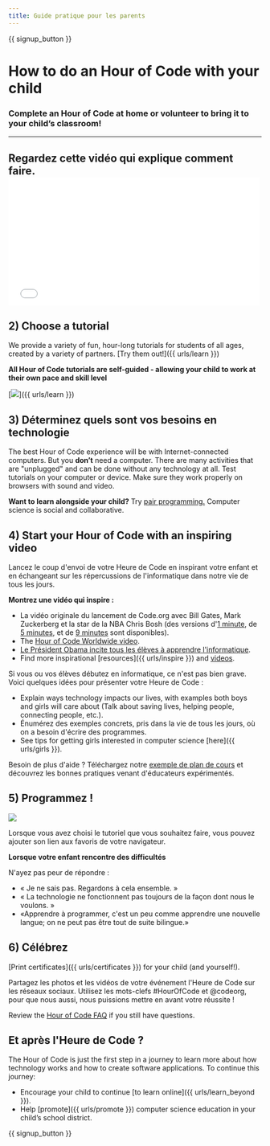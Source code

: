 ```yaml
---
title: Guide pratique pour les parents
---
```


{{ signup_button }}

# How to do an Hour of Code with your child

### Complete an Hour of Code at home or volunteer to bring it to your child’s classroom!

* * *

## Regardez cette vidéo qui explique comment faire. <iframe width="500" height="255" src="//www.youtube.com/embed/SrnvvWDm73k" frameborder="0" allowfullscreen mark="crwd-mark"></iframe> 

## 2) Choose a tutorial

We provide a variety of fun, hour-long tutorials for students of all ages, created by a variety of partners. [Try them out!]({{ urls/learn }})

**All Hour of Code tutorials are self-guided - allowing your child to work at their own pace and skill level**

[![](/images/fit-700/tutorials.png)]({{ urls/learn }})

## 3) Déterminez quels sont vos besoins en technologie

The best Hour of Code experience will be with Internet-connected computers. But you **don’t** need a computer. There are many activities that are "unplugged" and can be done without any technology at all. Test tutorials on your computer or device. Make sure they work properly on browsers with sound and video.

**Want to learn alongside your child?** Try [pair programming.](http://www.ncwit.org/resources/pair-programming-box-power-collaborative-learning) Computer science is social and collaborative.

## 4) Start your Hour of Code with an inspiring video

Lancez le coup d'envoi de votre Heure de Code en inspirant votre enfant et en échangeant sur les répercussions de l'informatique dans notre vie de tous les jours.

**Montrez une vidéo qui inspire :**

- La vidéo originale du lancement de Code.org avec Bill Gates, Mark Zuckerberg et la star de la NBA Chris Bosh (des versions d'[1 minute](https://www.youtube.com/watch?v=qYZF6oIZtfc), de [5 minutes](https://www.youtube.com/watch?v=nKIu9yen5nc), et de [9 minutes](https://www.youtube.com/watch?v=dU1xS07N-FA) sont disponibles).
- The [Hour of Code Worldwide video](https://www.youtube.com/watch?v=KsOIlDT145A).
- [Le Président Obama incite tous les élèves à apprendre l'informatique](https://www.youtube.com/watch?v=6XvmhE1J9PY).
- Find more inspirational [resources]({{ urls/inspire }}) and [videos](https://www.youtube.com/playlist?list=PLzdnOPI1iJNfpD8i4Sx7U0y2MccnrNZuP).

Si vous ou vos élèves débutez en informatique, ce n'est pas bien grave. Voici quelques idées pour présenter votre Heure de Code :

- Explain ways technology impacts our lives, with examples both boys and girls will care about (Talk about saving lives, helping people, connecting people, etc.).
- Énumérez des exemples concrets, pris dans la vie de tous les jours, où on a besoin d'écrire des programmes.
- See tips for getting girls interested in computer science [here]({{ urls/girls }}).

Besoin de plus d'aide ? Téléchargez notre [exemple de plan de cours](/files/AfterschoolEducatorLessonPlanOutline.docx) et découvrez les bonnes pratiques venant d'éducateurs expérimentés.

## 5) Programmez !

<img src="/images/fit-700/tutorial-short-link.png" />

Lorsque vous avez choisi le tutoriel que vous souhaitez faire, vous pouvez ajouter son lien aux favoris de votre navigateur.

**Lorsque votre enfant rencontre des difficultés**

N'ayez pas peur de répondre :

- « Je ne sais pas. Regardons à cela ensemble. »
- « La technologie ne fonctionnent pas toujours de la façon dont nous le voulons. »
- «Apprendre à programmer, c'est un peu comme apprendre une nouvelle langue; on ne peut pas être tout de suite bilingue.»

## 6) Célébrez

[Print certificates]({{ urls/certificates }}) for your child (and yourself!).

Partagez les photos et les vidéos de votre événement l'Heure de Code sur les réseaux sociaux. Utilisez les mots-clefs #HourOfCode et @codeorg, pour que nous aussi, nous puissions mettre en avant votre réussite !

Review the [Hour of Code FAQ](https://support.code.org/hc/en-us/categories/200147083-Hour-of-Code) if you still have questions.

## Et après l'Heure de Code ?

The Hour of Code is just the first step in a journey to learn more about how technology works and how to create software applications. To continue this journey:

- Encourage your child to continue [to learn online]({{ urls/learn_beyond }}).
- Help [promote]({{ urls/promote }}) computer science education in your child’s school district.

{{ signup_button }}